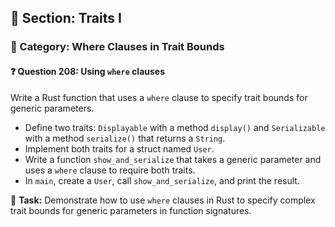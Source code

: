 ## 📘 Section: Traits I  
### 🔹 Category: Where Clauses in Trait Bounds  
#### ❓ Question 208: Using `where` clauses

Write a Rust function that uses a `where` clause to specify trait bounds for generic parameters.

- Define two traits: `Displayable` with a method `display()` and `Serializable` with a method `serialize()` that returns a `String`.
- Implement both traits for a struct named `User`.
- Write a function `show_and_serialize` that takes a generic parameter and uses a `where` clause to require both traits.
- In `main`, create a `User`, call `show_and_serialize`, and print the result.

🔧 **Task:** Demonstrate how to use `where` clauses in Rust to specify complex trait bounds for generic parameters in function signatures.
